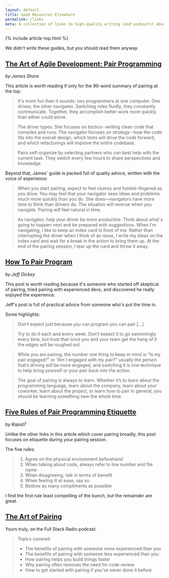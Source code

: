 ```yaml
---
layout: default
title: Good Resources Elsewhere
permalink: /links
meta: A collection of links to high-quality writing (and podcasts) about pair programming.
---
```


{% include article-top.html %}

We didn't write these guides, but you should read them anyway.

## [The Art of Agile Development: Pair Programming](https://www.jamesshore.com/Agile-Book/pair_programming.html)

_by James Shore_ 

This article is worth reading if only for the 99-word summary of pairing at the top:

> It's more fun than it sounds: two programmers at one computer. One drives; the other navigates. Switching roles fluidly, they constantly communicate. Together, they accomplish better work more quickly than either could alone.
> 
> The driver types. She focuses on _tactics_--writing clean code that compiles and runs. The navigator focuses on _strategy_--how the code fits into the overall design, which tests will drive the code forward, and which refactorings will improve the entire codebase.
>
>Pairs self-organize by selecting partners who can best help with the current task. They switch every few hours to share perspectives and knowledge.

Beyond that, James' guide is packed full of quality advice, written with the voice of experience:

> When you start pairing, expect to feel clumsy and fumble-fingered as you
> drive. You may feel that your navigator sees ideas and problems much more
> quickly than you do. She does—navigators have more time to think than drivers
> do. The situation will reverse when you navigate. Pairing will feel natural
> in time.

> As navigator, help your driver be more productive. Think about what's going
> to happen next and be prepared with suggestions. When I'm navigating, I like
> to keep an index card in front of me. Rather than interrupting the driver
> when I think of an issue, I write my ideas on the index card and wait for a
> break in the action to bring them up. At the end of the pairing session, I
> tear up the card and throw it away.



## [How To Pair Program](https://medium.com/@jdxcode/how-to-pair-program-d6741077e513)

_by Jeff Dickey_

This post is worth reading because it's someone who started off skeptical of pairing, tried pairing with experienced devs, and discovered he really enjoyed the experience.

Jeff's post is full of practical advice from someone who's put the time in.

Some highlights:

> Don't expect just because you can program you can pair [&#8230;]
> 
> Try to do it each and every week. Don’t expect it to go swimmingly every
> time, but trust that once you and your team get the hang of it the edges will
> be roughed out.

> While you are pairing, the number one thing to keep in mind is “Is my pair
> engaged?” or “Am I engaged with my pair?” usually the person that’s driving
> will be more engaged, and switching it is one technique to help bring
> yourself or your pair back into the action.

> The goal of pairing is always to learn. Whether it’s to learn about the
> programming language, learn about the company, learn about your coworker,
> learn about the project, or learn how to pair in general, you should be
> learning something new the whole time.



## [Five Rules of Pair Programming Etiquette](https://blog.rapid7.com/2017/01/27/5-rules-of-pair-programming-etiquette/)

_by Rapid7_

Unlike the other links in this article which cover pairing broadly, this post focuses on etiquette during your pairing session.

The five rules:

> 1. Agree on the physical environment beforehand
> 1. When talking about code, always refer to line number and file name
> 1. When disagreeing, talk in terms of benefit
> 1. When feeling ill at ease, say so
> 1. Bestow as many compliments as possible

I find the first rule least compelling of the bunch, but the remainder are great.


## [The Art of Pairing](http://www.fullstackradio.com/94)

Yours truly, on the Full Stack Radio podcast.

> Topics covered:
> 
> * The benefits of pairing with someone more experienced than you
> * The benefits of pairing with someone less experienced than you
> * How pairing helps you build things faster
> * Why pairing often removes the need for code review
> * How to get started with pairing if you've never done it before

